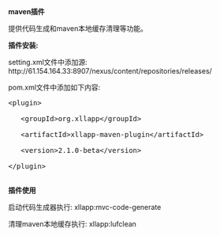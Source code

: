 <p><B>maven插件</B></p>

<p>提供代码生成和maven本地缓存清理等功能。</p>

<p><B>插件安装:</B></p>

<p>setting.xml文件中添加源: http://61.154.164.33:8907/nexus/content/repositories/releases/</p>

<p>pom.xml文件中添加如下内容:</p>


<pre>
&lt;plugin&gt;<br>
   &lt;groupId&gt;org.xllapp&lt;/groupId&gt;<br>
   &lt;artifactId&gt;xllapp-maven-plugin&lt;/artifactId&gt;<br>
   &lt;version&gt;2.1.0-beta&lt;/version&gt;<br>
&lt;/plugin&gt;<br >
</pre>

<p><B>插件使用</B></p>

<p>启动代码生成器执行: xllapp:mvc-code-generate</p>

<p>清理maven本地缓存执行: xllapp:lufclean</p>  

